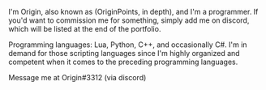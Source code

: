 I'm Origin, also known as (OriginPoints, in depth), and I'm a programmer.
If you'd want to commission me for something, simply add me on discord, which will be listed at the end of the portfolio.

Programming languages: Lua, Python, C++, and occasionally C#. 
I'm in demand for those scripting languages since I'm highly organized and competent when it comes to the preceding programming languages.

Message me at Origin#3312 (via discord)
